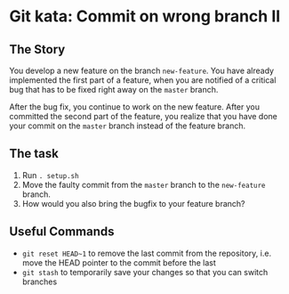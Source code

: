 # Git kata: Commit on wrong branch II

## The Story

You develop a new feature on the branch `new-feature`. You have already
implemented the first part of a feature, when you are notified of a critical
bug that has to be fixed right away on the `master` branch.

After the bug fix, you continue to work on the new feature. After you committed
the second part of the feature, you realize that you have done your commit on
the `master` branch instead of the feature branch.

## The task

1. Run `. setup.sh`
2. Move the faulty commit from the `master` branch to the `new-feature` branch.
3. How would you also bring the bugfix to your feature branch?

## Useful Commands

* `git reset HEAD~1` to remove the last commit from the repository, i.e. move
  the HEAD pointer to the commit before the last
* `git stash` to temporarily save your changes so that you can switch branches

